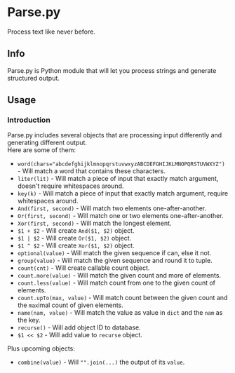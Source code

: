 # Parse.py                    
Process text like never before.

## Info
Parse.py is Python module that will let you process strings and generate structured output.

## Usage
### Introduction
Parse.py includes several objects that are processing input differently and generating different output.   
Here are some of them:   
* `word(chars="abcdefghijklmnopqrstuvwxyzABCDEFGHIJKLMNOPQRSTUVWXYZ")` - Will match a word that contains these characters.
* `liter(lit)` - Will match a piece of input that exactly match argument, doesn't require whitespaces around.
* `key(k)` - Will match a piece of input that exactly match argument, require whitespaces around.
* `And(first, second)` - Will match two elements one-after-another.
* `Or(first, second)` - Will match one or two elements one-after-another.
* `Xor(first, second)` - Will match the longest element.
* `$1 + $2` - Will create `And($1, $2)` object.
* `$1 | $2` - Will create `Or($1, $2)` object.
* `$1 ^ $2` - Will create `Xor($1, $2)` object.
* `optional(value)` - Will match the given sequence if can, else it not.
* `group(value)` - Will match the given sequence and round it to tuple.
* `count(cnt)` - Will create callable count object.
* `count.more(value)` - Will match the given count and more of elements.
* `count.less(value)` - Will match count from one to the given count of elements.
* `count.upTo(max, value)` - Will match count between the given count and the `max`imal count of given elements.
* `name(nam, value)` - Will match the value as value in `dict` and the `nam` as the key.
* `recurse()` - Will add object ID to database.
* `$1 << $2` - Will add value to `recurse` object.

Plus upcoming objects:
* `combine(value)` - Will `"".join(...)` the output of its `value`.
